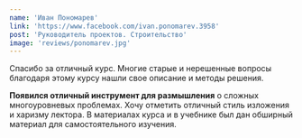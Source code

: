 ```yaml
---
name: 'Иван Пономарев'
link: 'https://www.facebook.com/ivan.ponomarev.3958'
post: 'Руководитель проектов. Строительство'
image: 'reviews/ponomarev.jpg'
---
```


Спасибо за отличный курс. Многие старые и нерешенные вопросы благодаря этому курсу нашли свое описание и методы решения.

**Появился отличный инструмент для размышления** о сложных многоуровневых проблемах. Хочу отметить отличный стиль изложения и харизму лектора. В материалах курса и в учебнике был дан обширный материал для самостоятельного изучения.
